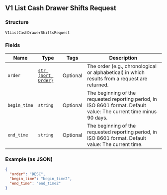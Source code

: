 ## V1 List Cash Drawer Shifts Request

### Structure

`V1ListCashDrawerShiftsRequest`

### Fields

| Name | Type | Tags | Description |
|  --- | --- | --- | --- |
| `order` | [`str (Sort Order)`](/doc/models/sort-order.md) | Optional | The order (e.g., chronological or alphabetical) in which results from a request are returned. |
| `begin_time` | `string` | Optional | The beginning of the requested reporting period, in ISO 8601 format. Default value: The current time minus 90 days. |
| `end_time` | `string` | Optional | The beginning of the requested reporting period, in ISO 8601 format. Default value: The current time. |

### Example (as JSON)

```json
{
  "order": "DESC",
  "begin_time": "begin_time2",
  "end_time": "end_time2"
}
```


